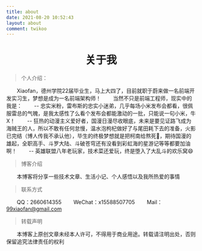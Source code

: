 ```yaml
---
title: about
date: 2021-08-20 10:52:43
layout: about
comment: twikoo
---
```

 # <center>关于我</center>
 >个人介绍：

&emsp;&emsp;Xiaofan，德州学院22届毕业生，马上大四了，目前就职于蔚来做一名前端开发实习生，梦想是成为一名前端架构师！
&emsp;&emsp;当然不只是前端工程师，现实中的我是：
&emsp;&emsp;-- 忠实米粉，雷布斯的忠实小迷弟，几乎每场小米发布会都看，很佩服雷总的气魄，是我太感性了么看个发布会都能激动的一批，只能说一句小米，牛X！
&emsp;&emsp;-- 狂热的动漫主义爱好者，国漫日漫尽收眼底，未来是要见证路飞成为海贼王的人，所以不敢有任何怠慢，温水泡枸杞做好了与尾田耗下去的准备，火影已完结（博人传我不承认他），毕生的终极梦想就是把柯南给熬死🐶，期待国漫的雄起，全职高手、斗罗大陆、斗破苍穹还有没看到彩虹海的星游记等等都要加油啊！
&emsp;&emsp;-- 英雄联盟八年老玩家，技术菜还爱玩，终是堕入了大乱斗的欢乐窝😄

>博客介绍

&emsp;&emsp;本博客将分享一些技术文章、生活小记、个人感悟以及我所热爱的事情

>联系方式

&emsp;&emsp;QQ：2660614355
&emsp;&emsp;WeChat：x15588507705
&emsp;&emsp;Mail：99xiaofan@gmail.com

>转载声明

&emsp;&emsp;本博客上原创文章未经本人许可，不得用于商业用途。转载请注明出处，否则保留追究法律责任的权利



